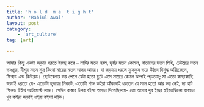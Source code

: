 ```yaml
---
title: 'h o l d  m e  t i g h t'
author: 'Rabiul Awal'
layout: post
category:
    - 'art_culture'
tag: [art]

---
```

আমার কিছু একটা জড়ায় ধরতে ইচ্ছে করে – মাটির মতন নরম, দূর্বার মতন কোমল, বাতাসের মতন মিহি, ঢেউয়ের মতন ভাঙচুর, যীশুর মতন শুভ্র কিংবা মায়ের মতন আদর আদর। যা জড়ায়ে ধরলে ফুসফুস ভরে উঠবে বিশুদ্ধ অক্সিজেনে, ফিক্সড এন্ড কিউরড। ছোটবেলায় ভয় পেলে যেটা হতো ছুটে এসে মায়ের কোলে ঝাপাই পড়তাম; মা এতো কাছাকাছি জড়াই ধরতো যে- এতোটা হৃদয়ের নিকটে, এতোটা শক্ত কইরা আঁকড়াই ধরতেন যে মনে হতো আর ভয় নেই, দ্য হার্ট ফিলড উইথ আটমোস্ট লাভ। সেদিন রাস্তার উপর বইসা আড্ডা দিতেছিলাম- তো আমার খুব ইচ্ছা হইতেছিলো রাস্তাডা খুব কইরা জড়াই ধইরা বইসা থাকি।
